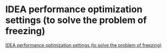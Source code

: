 # IDEA performance optimization settings (to solve the problem of freezing)
[IDEA performance optimization settings (to solve the problem of freezing)](https://aiwithcloud.com/2022/09/15/idea_performance_optimization_settings_to_solve_the_problem_of_freezing/)
